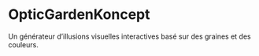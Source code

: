 # OpticGardenKoncept
Un générateur d’illusions visuelles interactives basé sur des graines et des couleurs.
